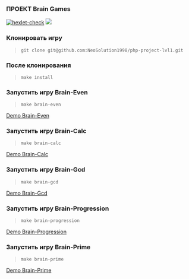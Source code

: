 ### ПРОЕКТ Brain Games
[![hexlet-check](https://github.com/NeoSolution1998/php-project-lvl1/actions/workflows/hexlet-check.yml/badge.svg)](https://github.com/NeoSolution1998/php-project-lvl1/actions/workflows/hexlet-check.yml)
<a href="https://codeclimate.com/github/NeoSolution1998/php-project-lvl1/maintainability"><img src="https://api.codeclimate.com/v1/badges/879f643599075bb62e7f/maintainability" /></a>

### Клонировать игру
> ```git clone git@github.com:NeoSolution1998/php-project-lvl1.git```

### После клонирования
> ```make install```

### Запустить игру Brain-Even
> ```make brain-even```

<a target="_blank" href="https://asciinema.org/a/YNTqDPmUFIi5e1mpk5T94rRSs">Demo Brain-Even<a>
<br />

### Запустить игру Brain-Calc
> ```make brain-calc```

<a target="_blank" href="https://asciinema.org/a/442075">Demo Brain-Calc<a>
<br />
### Запустить игру Brain-Gcd
> ```make brain-gcd```

<a target="_blank" href="https://asciinema.org/a/rA0EbjNdkcU4biDSop6f6EiGa">Demo Brain-Gcd<a>
<br />

### Запустить игру Brain-Progression
> ```make brain-progression```

<a target="_blank" href="https://asciinema.org/a/442192">Demo Brain-Progression<a>
<br />

### Запустить игру Brain-Prime
> ```make brain-prime```

<a target="_blank" href="https://asciinema.org/a/442282">Demo Brain-Prime<a>
